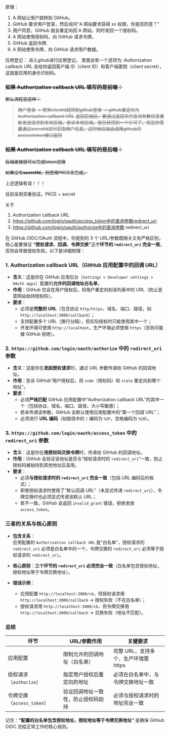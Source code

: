 原理：
1. A 网站让用户跳转到 GitHub。
2. GitHub 要求用户登录，然后询问"A 网站要求获得 xx 权限，你是否同意？"
3. 用户同意，GitHub 就会重定向回 A 网站，同时发回一个授权码。
4. A 网站使用授权码，向 GitHub 请求令牌。
5. GitHub 返回令牌.
6. A 网站使用令牌，向 GitHub 请求用户数据。


应用登记：
进入gihub进行应用登记。
里面会有一个选项为: Authorization callback URL
会给你返回客户端 ID（client ID）和客户端密钥（client secret），这就是应用的身份识别码。


### ~~如果 Authorization callback URL 填写的是前端：~~
~~那么流程是这样：~~
> ~~用户登录 -> 携带clientId跳转到github登录 -> github重定向为Authorization callback URL~~
~~返回前端后，要通过返回来的查询参数信息重新发送请求到本地后端，告诉本地后端，我已经得到一个许可了，但是你需要通过secretId进行获取用户信息，这时候后端会调用github的accesstoken接口返回~~

### ~~如果 Authorization callback URL 填写的是后端：~~
~~后端直接就可以完成token交换~~

~~如果没有**secretId**，则使用PKCE来完成。~~

上述逻辑有误！！！ 

目前采用双重验证。PKCE + secret

关于 
1. Authorization callback URL
2.  https://github.com/login/oauth/access_token中的查询参数redirect_uri
3. https://github.com/login/oauth/authorize中的查询参数 redirect_uri


在 GitHub OIDC/OAuth 流程中，你提到的 3 个 URL/参数既相关又有严格区别，核心是要保证 **“授权请求、回调、令牌交换”三个环节的 `redirect_uri` 完全一致**，否则会导致授权失败。以下是详细梳理：


### 1. Authorization callback URL（GitHub 应用配置中的回调 URL）
- **含义**：这是你在 GitHub 应用后台（`Settings > Developer settings > OAuth apps`）配置的**允许的回调地址白名单**。  
- **作用**：GitHub 仅会在用户授权后，将用户重定向到该列表中的 URL（防止恶意网站劫持授权码）。  
- **要求**：  
  - 必须是**完整的 URL**（包含协议 `http/https`、域名、端口、路径，如 `http://localhost:3000/callback`）；  
  - 支持配置多个 URL（换行分隔），但实际授权时只能使用其中一个；  
  - 开发环境可使用 `http://localhost`，生产环境必须使用 `https`（否则可能被 GitHub 拒绝）。  


### 2. `https://github.com/login/oauth/authorize` 中的 `redirect_uri` 参数
- **含义**：这是你在**发起授权请求**时，通过 URL 参数传递给 GitHub 的回调地址。  
- **作用**：告诉 GitHub“用户授权后，将 `code`（授权码）和 `state` 重定向到哪个地址”。  
- **要求**：  
  - 必须**严格匹配** GitHub 应用配置中“Authorization callback URL”的其中一个（包括协议、域名、端口、路径，大小写敏感）；  
  - 若未传递该参数，GitHub 会默认使用应用配置中的“第一个回调 URL”；  
  - 必须进行 **URL 编码**（如路径中的 `/` 编码为 `%2F`，空格编码为 `%20`）。  


### 3. `https://github.com/login/oauth/access_token` 中的 `redirect_uri` 参数
- **含义**：这是你在**用授权码交换令牌**时，传递给 GitHub 的回调地址。  
- **作用**：GitHub 会验证该地址是否与“授权请求时的 `redirect_uri`”一致，防止授权码被劫持到其他地址后滥用。  
- **要求**：  
  - 必须**与授权请求时的 `redirect_uri` 完全一致**（包括 URL 编码后的格式）；  
  - 即使授权请求时使用了“默认回调 URL”（未显式传递 `redirect_uri`），令牌交换时也必须显式传递该默认 URL；  
  - 若不一致，GitHub 会返回 `invalid_grant` 错误，拒绝发放 `access_token`。  


### 三者的关系与核心原则
- **包含关系**：  
  应用配置的 `Authorization callback URL` 是“白名单”，授权请求的 `redirect_uri` 必须是白名单中的一个，令牌交换的 `redirect_uri` 必须等于授权请求的 `redirect_uri`。  

- **核心原则**：**三个环节的 `redirect_uri` 必须完全一致**（白名单包含授权地址，授权地址等于令牌交换地址）。  

- **错误示例**：  
  - 应用配置 `http://localhost:3000/cb`，但授权请求用 `http://localhost:3000/callback` → 授权失败（不在白名单）；  
  - 授权请求用 `http://localhost:3000/cb`，但令牌交换用 `http://localhost:3000/callback` → 交换失败（地址不匹配）。  


### 总结
| 环节                       | URL/参数作用                       | 关键要求                             |
| -------------------------- | ---------------------------------- | ------------------------------------ |
| 应用配置                   | 限制允许的回调地址（白名单）       | 完整 URL，支持多个，生产环境需 https |
| 授权请求（`authorize`）    | 指定用户授权后重定向的地址         | 必须在白名单中，与令牌交换地址一致   |
| 令牌交换（`access_token`） | 验证回调地址一致性，防止授权码劫持 | 必须与授权请求时的地址完全一致       |

记住：**“配置的白名单包含授权地址，授权地址等于令牌交换地址”** 是确保 GitHub OIDC 流程正常工作的核心规则。